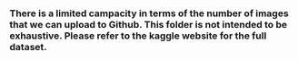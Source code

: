 ### There is a limited campacity in terms of the number of images that we can upload to Github. This folder is not intended to be exhaustive. Please refer to the kaggle website for the full dataset.